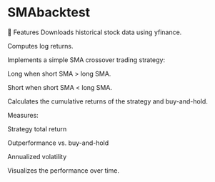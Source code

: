 # SMAbacktest
🚀 Features
Downloads historical stock data using yfinance.

Computes log returns.

Implements a simple SMA crossover trading strategy:

Long when short SMA > long SMA.

Short when short SMA < long SMA.

Calculates the cumulative returns of the strategy and buy-and-hold.

Measures:

Strategy total return

Outperformance vs. buy-and-hold

Annualized volatility

Visualizes the performance over time.

